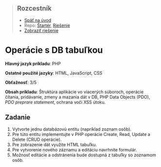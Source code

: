 <div class="hidden">

> ## Rozcestník
> - [Späť na úvod](../../README.md)
> - Repo: [Štartér](/../../tree/main/php/crud), [Riešenie](/../../tree/solution/php/crud)
> - [Zobraziť riešenie](riesenie.md)
</div>

# Operácie s DB tabuľkou 
<div class="info"> 

**Hlavný jazyk príkladu**: PHP

**Ostatné použité jazyky**: HTML, JavaScript, CSS

**Obťažnosť**: 3/5

**Obsah príkladu**: Štruktúra aplikácie vo viacerých súboroch, operácie čítania, pridávanie, zmeny a mazania dát v DB, PHP Data Objects (PDO), *PDO preprare statement*, ochrana voči XSS útoku.
</div>

## Zadanie

1. Vytvorte jednu databázovú entitu (napríklad zoznam osôb). 
2. Pre túto entitu implementujte v PHP operácie Create, Read, Update a Delete (CRUD operácie).
3. Pre zobrazenie dát využite HTML tabuľku. 
4. Pre vytvorenie nového záznamu a editáciu navrhnite formulár. 
5. Možnosť editácie a odstránenia bude dostupná z tabuľky so zoznamom osôb.